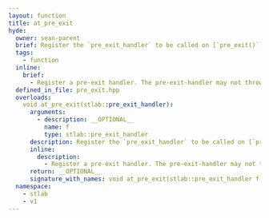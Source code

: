 ```yaml
---
layout: function
title: at_pre_exit
hyde:
  owner: sean-parent
  brief: Register the `pre_exit_handler` to be called on [`pre_exit()`](./f_pre_exit.html).
  tags:
    - function
  inline:
    brief:
      - Register a pre-exit handler. The pre-exit-handler may not throw. With C++17 or later it is required to be `noexcept`.
  defined_in_file: pre_exit.hpp
  overloads:
    void at_pre_exit(stlab::pre_exit_handler):
      arguments:
        - description: __OPTIONAL__
          name: f
          type: stlab::pre_exit_handler
      description: Register the `pre_exit_handler` to be called on [`pre_exit()`](./f_pre_exit.html). The functions are called in the reverse order that they are registered.
      inline:
        description:
          - Register a pre-exit handler. The pre-exit-handler may not throw. With C++17 or later it is required to be `noexcept`.
      return: __OPTIONAL__
      signature_with_names: void at_pre_exit(stlab::pre_exit_handler f)
  namespace:
    - stlab
    - v1
---
```

